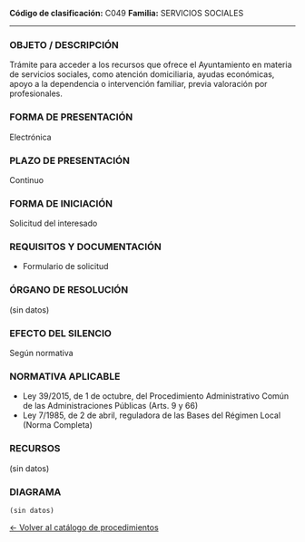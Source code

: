 
**Código de clasificación:** C049
**Familia:** SERVICIOS SOCIALES

---

### OBJETO / DESCRIPCIÓN

Trámite para acceder a los recursos que ofrece el Ayuntamiento en materia de servicios sociales, como atención domiciliaria, ayudas económicas, apoyo a la dependencia o intervención familiar, previa valoración por profesionales.

### FORMA DE PRESENTACIÓN

Electrónica

### PLAZO DE PRESENTACIÓN

Continuo

### FORMA DE INICIACIÓN

Solicitud del interesado

### REQUISITOS Y DOCUMENTACIÓN

- Formulario de solicitud

### ÓRGANO DE RESOLUCIÓN

(sin datos)

### EFECTO DEL SILENCIO

Según normativa

### NORMATIVA APLICABLE

- Ley 39/2015, de 1 de octubre, del Procedimiento Administrativo Común de las Administraciones Públicas (Arts. 9 y 66)
- Ley 7/1985, de 2 de abril, reguladora de las Bases del Régimen Local (Norma Completa)

### RECURSOS

(sin datos)

### DIAGRAMA

```mermaid
(sin datos)
```

[← Volver al catálogo de procedimientos](../buscador.md)